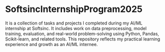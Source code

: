 # SoftsincInternshipProgram2025
It is a collection of tasks and projects I completed during my AI/ML internship at Softsinc. It includes work on data preprocessing, model training, evaluation, and real-world problem-solving using Python, Pandas, Scikit-learn, and related tools. This repository reflects my practical learning experience and growth as an AI/ML internee.
